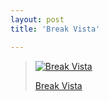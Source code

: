 ```yaml
---
layout: post
title: 'Break Vista'

---
```



<blockquote>
<p at:enclosure="asset" at:xid="6a00c22520821e8e1d00cd970c8cce4cd5" at:format="large" at:align="center" class="enclosure enclosure-center enclosure-large photo-enclosure">
<p class="enclosure-inner">
<p class="enclosure-list">
<p class="enclosure-item photo-asset last">
<p class="enclosure-image">                <a href="http://kurtn.vox.com/library/photo/6a00c22520821e8e1d00cd970c8cce4cd5.html" title="Break Vista"><img src="http://a6.vox.com/6a00c22520821e8e1d00cd970c8cce4cd5-320pi" alt="Break Vista" /></a>

<p class="enclosure-meta">
<p class="enclosure-asset-name"><a href="http://kurtn.vox.com/library/photo/6a00c22520821e8e1d00cd970c8cce4cd5.html" title="Break Vista">Break Vista</a></p>


<!-- end enclosure --></blockquote>
